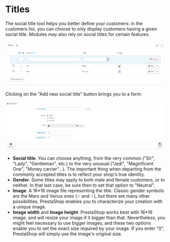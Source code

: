 # Titles

The social title tool helps you better define your customers: in the customers list, you can choose to only display customers having a given social title. Modules may also rely on social titles for certain features.

![](<../../../../.gitbook/assets/23789579 (4) (3) (2).png>)

Clicking on the "Add new social title" button brings you to a form:

![](<../../../../.gitbook/assets/30670853 (4) (4).png>)

* **Social title**. You can choose anything, from the very common ("Sir", "Lady", "Gentleman", etc.) to the very unusual ("Jedi", "Magnificent One", "Money carrier"...). The important thing when departing from the commonly accepted titles is to reflect your shop's true identity.
* **Gender**. Some titles may apply to both male and female customers, or to neither. In that last case, be sure then to set that option to "Neutral".
* **Image**. A 16\*16 image file representing the title. Classic gender symbols are the Mars and Venus ones (♂ and ♀), but there are many other possibilities. PrestaShop enables you to characterize your creation with a unique image.
* **Image width** and **Image height**. PrestaShop works best with 16\*16 image, and will resize your image if it bigger than that. Nevertheless, you might feel necessary to use bigger images, and these two options enable you to set the exact size required by your image. If you enter "0", PrestaShop will simply use the image's original size.
